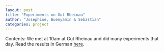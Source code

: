 ```yaml
---
layout: post
title: "Experiments on Gut Rheinau"
author: "Josephine, Buenyamin & Sebastian"
categories: project
---
```


Contents: We met at 10am at Gut Rheinau and did many experiments that day. Read the results in German [here](https://seduerr91.github.io//blog/eurythmics).
